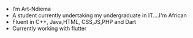 -  I’m Art-Ndiema
- A student currently undertaking my undergraduate in IT....I'm African
- Fluent in C++, Java,HTML, CSS,JS,PHP and Dart 
- Currently working with flutter
<!---
Art-Ndiema/Art-Ndiema is a ✨ special ✨ repository because its `README.md` (this file) appears on your GitHub profile.
You can click the Preview link to take a look at your changes.
--->
